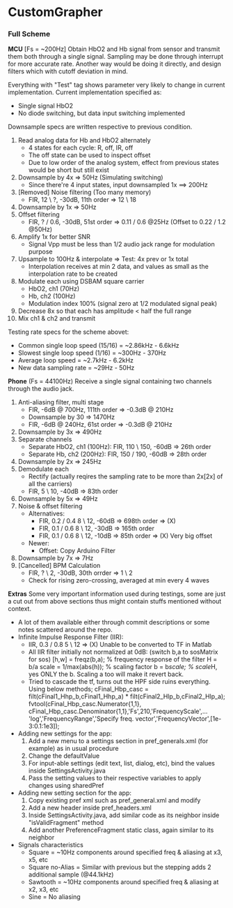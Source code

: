 # CustomGrapher
### Full Scheme
**MCU** [Fs = ~200Hz]
Obtain HbO2 and Hb signal from sensor and transmit them both through a single signal.
Sampling may be done through interrupt for more accurate rate. Another way would be
doing it directly, and design filters which with cutoff deviation in mind.

Everything with "Test" tag shows parameter very likely to change in current implementation.
Current implementation specified as:

   - Single signal HbO2
   - No diode switching, but data input switching implemented
   
Downsample specs are written respective to previous condition.

1. Read analog data for Hb and HbO2 alternately
   - 4 states for each cycle: R, off, IR, off
   - The off state can be used to inspect offset
   - Due to low order of the analog system, effect from
	 previous states would be short but still exist
2. Downsample by 4x => 50Hz (Simulating switching)
   - Since there're 4 input states, input downsampled 1x ==> 200Hz
3. [Removed] Noise filtering (Too many memory)
   - FIR, 12 \ ?, -30dB, 11th order => 12 \ 18
4. Downsample by 1x => 50Hz
4. Offset filtering
   - FIR, ? / 0.6, -30dB, 51st order => 0.11 / 0.6  @25Hz (Offset to 0.22 / 1.2 @50Hz)
5. Amplify 1x for better SNR
   - Signal Vpp must be less than 1/2 audio jack range for modulation purpose
6. Upsample to 100Hz & interpolate => Test: 4x prev or 1x total
   - Interpolation receives at min 2 data, and values as small as
     the interpolation rate to be created
6. Modulate each using DSBAM square carrier
   - HbO2, ch1 (70Hz)
   - Hb,   ch2 (100Hz)
   - Modulation index 100% (signal zero at 1/2 modulated signal peak)
7. Decrease 8x so that each has amplitude < half the full range
8. Mix ch1 & ch2 and transmit

Testing rate specs for the scheme abovet:
   
   - Common single loop speed (15/16) = ~2.86kHz - 6.6kHz
   - Slowest single loop speed (1/16) = ~300Hz - 370Hz
   - Average loop speed = ~2.7kHz - 6.2kHz
   - New data sampling rate = ~29Hz - 50Hz
   
**Phone** (Fs = 44100Hz)
Receive a single signal containing two channels through the audio jack.
1. Anti-aliasing filter, multi stage
   - FIR, -6dB @ 700Hz, 111th order => -0.3dB @ 210Hz
   - Downsample by 30 => 1470Hz
   - FIR, -6dB @ 240Hz, 61st order => -0.3dB @ 210Hz
1. Downsample by 3x => 490Hz
2. Separate channels
   - Separate HbO2, ch1 (100Hz): FIR, 110 \ 150, -60dB => 26th order
   - Separate Hb,   ch2 (200Hz): FIR, 150 / 190, -60dB => 28th order
3. Downsample by 2x => 245Hz
4. Demodulate each
   - Rectify (actually reqires the sampling rate to be more than 2x[2x] of all the carriers)
   - FIR, 5 \ 10, -40dB => 83th order
5. Downsample by 5x => 49Hz
6. Noise & offset filtering
   - Alternatives:
     - FIR, 0.2 / 0.4 8 \ 12, -60dB => 698th order => (X)
     - FIR, 0.1 / 0.6 8 \ 12, -30dB => 165th order
	 - FIR, 0.1 / 0.6 8 \ 12, -10dB => 85th order  => (X) Very big offset
   - Newer:
     - Offset: Copy Arduino Filter
7. Downsample by 7x => 7Hz
8. [Cancelled] BPM Calculation
   - FIR, ? \ 2, -30dB, 30th orrder => 1 \ 2
   - Check for rising zero-crossing, averaged at min every 4 waves
	 
**Extras**
Some very important information used during testings, some are just a cut out from above sections
thus might contain stuffs mentioned without context.
- A lot of them available either through commit descriptions or some notes scattered around the repo.
- Infinite Impulse Response Filter (IIR):
   - IIR, 0.3 / 0.8 5 \ 12 => (X) Unable to be converted to TF in Matlab
   - All IIR filter initially not normalized at 0dB: (switch b,a to sosMatrix for sos)
        [h,w] = freqz(b,a);    % frequency response of the filter H = b/a
        scale = 1/max(abs(h)); % scaling factor
        b = b*scale;           % scale*H, yes ONLY the b. Scaling a too will make it revert back.
   - Tried to cascade the tf, turns out the HPF side ruins everything. Using below methods;
        cFinal_Hbp_casc = filt(cFinal1_Hhp_b,cFinal1_Hhp_a) * filt(cFinal2_Hlp_b,cFinal2_Hlp_a);
        fvtool(cFinal_Hbp_casc.Numerator{1,1}, cFinal_Hbp_casc.Denominator{1,1},'Fs',210,'FrequencyScale',...
		'log','FrequencyRange','Specify freq. vector','FrequencyVector',[1e-3:0.1:1e3]);
- Adding new settings for the app:
   1. Add a new menu to a settings section in pref_generals.xml (for example) as in usual procedure
   2. Change the defaultValue
   3. For input-able settings (edit text, list, dialog, etc), bind the values inside SettingsActivity.java
   4. Pass the setting values to their respective variables to apply changes using sharedPref
- Adding new setting section for the app:
   1. Copy existing pref xml such as pref_general.xml and modify
   2. Add a new header inside pref_headers.xml
   3. Inside SettingsActivity.java, add similar code as its neighbor inside "isValidFragment" method
   4. Add another PreferenceFragment static class, again similar to its neighbor
- Signals characteristics
   - Square = ~10Hz components around specified freq & aliasing at x3, x5, etc
   - Square no-Alias = Similar with previous but the stepping adds 2 additional sample (@44.1kHz)
   - Sawtooth = ~10Hz components around specified freq & aliasing at x2, x3, etc
   - Sine = No aliasing